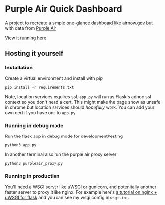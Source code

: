 # Purple Air Quick Dashboard
A project to recreate a simple one-glance dashboard like [airnow.gov](https://www.airnow.gov) but with data from [Purple Air](https://www.purpleair.com/)

[View it running here](https://ethanj.me/aqi)

## Hosting it yourself
 
### Installation

Create a virtual environment and install with pip
```
pip install -r requirements.txt
```

Note, location services requires ssl. `app.py` will run as Flask's adhoc ssl context so you don't need a cert.
This might make the page show as unsafe in chrome but location services should *hopefully* work.
You can add your own cert if you have one to `app.py`

### Running in debug mode

Run the flask app in debug mode for development/testing
```
python3 app.py
```

In another terminal also run the purple air proxy server
```
python3 purpleair_proxy.py
```

### Running in production

You'll need a WSGI server like uWSGI or gunicorn, and potenitally another faster server to proxy it like nginx.
For example here's [a tutorial on nginx + uWSGI for flask](https://flask.palletsprojects.com/en/1.1.x/deploying/uwsgi/) and you can see my wsgi config in `wsgi.ini`.
